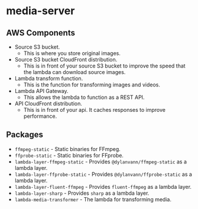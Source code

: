 # media-server

## AWS Components

- Source S3 bucket.
  - This is where you store original images.
- Source S3 bucket CloudFront distribution.
  - This is in front of your source S3 bucket to improve the speed that the lambda can download source images.
- Lambda transform function.
  - This is the function for transforming images and videos.
- Lambda API Gateway.
  - This allows the lambda to function as a REST API.
- API CloudFront distribution.
  - This is in front of your api. It caches responses to improve performance.

## Packages

- `ffmpeg-static` - Static binaries for FFmpeg.
- `ffprobe-static` - Static binaries for FFprobe.
- `lambda-layer-ffmpeg-static` - Provides `@dylanvann/ffmpeg-static` as a lambda layer.
- `lambda-layer-ffprobe-static` - Provides `@dylanvann/ffprobe-static` as a lambda layer.
- `lambda-layer-fluent-ffmpeg` - Provides `fluent-ffmpeg` as a lambda layer.
- `lambda-layer-sharp` - Provides `sharp` as a lambda layer.
- `lambda-media-transformer` - The lambda for transforming media.
